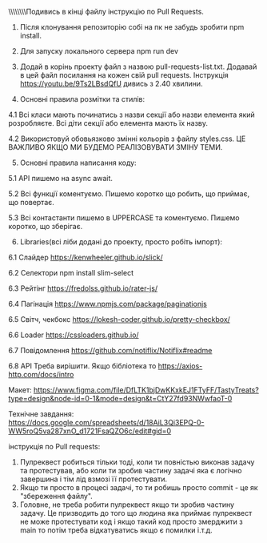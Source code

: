 \\\\\\\\\\\\\\\Подивись в кінці файлу інструкцію по Pull Requests.

1. Після клонування репозиторію собі на пк не забудь зробити npm install.

2. Для запуску локального сервера npm run dev

3. Додай в корінь проекту файл з назвою pull-requests-list.txt. Додавай в цей
   файл посилання на кожен свій pull requests. Інструкція
   https://youtu.be/9Ts2LBsdQfU дивись з 2.40 хвилини.

4. Основні правила розмітки та стилів:

4.1 Всі класи мають починатись з назви секції або назви елемента який
розробляєте. Всі діти секції або елемента мають їх назву.

4.2 Використовуй обовьязково змінні кольорів з файлу styles.css. ЦЕ ВАЖЛИВО ЯКЩО
МИ БУДЕМО РЕАЛІЗОВУВАТИ ЗМІНУ ТЕМИ.

5. Основні правила написання коду:

5.1 API пишемо на async await.

5.2 Всі функції коментуємо. Пишемо коротко що робить, що приймає, що повертає.

5.3 Всі контастанти пишемо в UPPERCASE та коментуємо. Пишемо коротко, що
зберігає.

6. Libraries(всі ліби додані до проекту, просто робіть імпорт):

6.1 Слайдер https://kenwheeler.github.io/slick/

6.2 Селектори npm install slim-select

6.3 Рейтінг https://fredolss.github.io/rater-js/

6.4 Пагінація https://www.npmjs.com/package/paginationjs

6.5 Світч, чекбокс https://lokesh-coder.github.io/pretty-checkbox/

6.6 Loader https://cssloaders.github.io/

6.7 Повідомлення https://github.com/notiflix/Notiflix#readme

6.8 API Треба вирішити. Якщо бібліотека то https://axios-http.com/docs/intro

Макет:
https://www.figma.com/file/DfLTK1bjDwKKxkEJ1FTyFF/TastyTreats?type=design&node-id=0-1&mode=design&t=CtY27fd93NWwfaoT-0

Технічне завдання:
https://docs.google.com/spreadsheets/d/18AiL3Qi3EPQ-0-WW5roQ5va287xnO_d1721FsaQZO6c/edit#gid=0

інструкція по Pull requests:

1. Пулреквест робиться тільки тоді, коли ти повністью виконав задачу та
   протестував, або коли ти зробив частину задачі яка є логічно завершина і тім
   лід взмозі її протестувати.
2. Якщо ти просто в процесі задачі, то ти робишь просто commit - це як
   "збереження файлу".
3. Головне, не треба робити пулреквест якщо ти зробив частину задачу. Це
   призводить до того що людина яка приймає пулреквест не може протестувати код
   і якщо такий код просто змерджити з main то потім треба відкатуватись якщо є
   помилки і.т.д.
